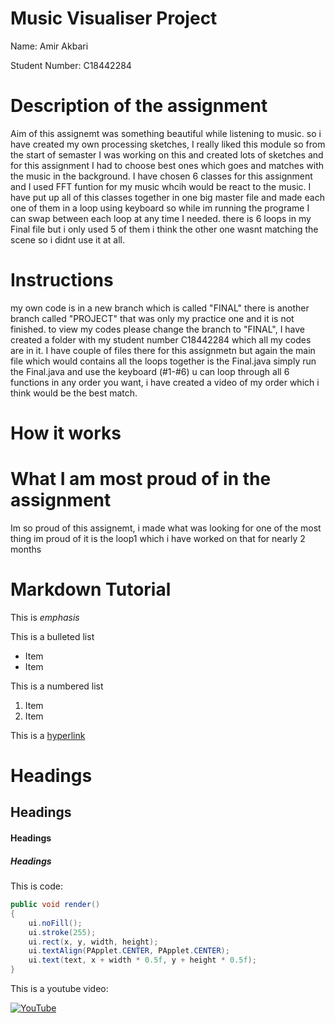 # Music Visualiser Project

Name: Amir Akbari

Student Number: C18442284

# Description of the assignment
Aim of this assignemt was something beautiful while listening to music. so i have created my own processing sketches, I really liked this module so from the start of semaster I was working on this and created lots of sketches and for this assignment I had to choose best ones which goes and matches with the music in the background.
I have chosen 6 classes for this assignment and I used FFT funtion for my music whcih would be react to the music. I have put up all of this classes together in one big master file and made each one of them in a loop using keyboard so while im running the programe I can swap between each loop at any time I needed.
there is 6 loops in my Final file but i only used 5 of them i think the other one wasnt matching the scene so i didnt use it at all.

# Instructions
my own code is in a new branch which is called "FINAL" there is another branch called "PROJECT" that was only my practice one and it is not finished.
to view my codes please change the branch to "FINAL", I have created a folder with my student number C18442284 which all my codes are in it. I have couple of files there for this assignmetn but again the main file which would contains all the loops together is the Final.java
simply run the Final.java and use the keyboard (#1-#6) u can loop through all 6 functions in any order you want, i have created a video of my order which i think would be the best match.

# How it works

# What I am most proud of in the assignment
Im so proud of this assignemt, i made what was looking for one of the most thing im proud of it is the loop1 which i have worked on that for nearly 2 months 	

# Markdown Tutorial

This is *emphasis*

This is a bulleted list

- Item
- Item

This is a numbered list

1. Item
1. Item

This is a [hyperlink](http://bryanduggan.org)

# Headings
## Headings
#### Headings
##### Headings

This is code:

```Java
public void render()
{
	ui.noFill();
	ui.stroke(255);
	ui.rect(x, y, width, height);
	ui.textAlign(PApplet.CENTER, PApplet.CENTER);
	ui.text(text, x + width * 0.5f, y + height * 0.5f);
}
```
This is a youtube video:

[![YouTube](http://img.youtube.com/vi/QMWbjcXvcZo/mq3.jpg)](https://www.youtube.com/watch?v=QMWbjcXvcZo&t=8s) 


